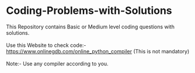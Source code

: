 # Coding-Problems-with-Solutions
This Repository contains Basic or Medium level coding questions with solutions.
</br>
</br>
Use this Website to check code:- 
</br>
https://www.onlinegdb.com/online_python_compiler
 (This is not mandatory)
</br>
</br>
Note:- Use any compiler according to you.
